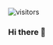 ![visitors](https://visitor-badge.glitch.me/badge?page_id=MoAshouri.96168628&left_color=green&right_color=red)
### Hi there 👋

<!--
**MoAshouri/MoAshouri** is a ✨ _special_ ✨ repository because its `README.md` (this file) appears on your GitHub profile.

Here are some ideas to get you started:

- 🔭 I’m currently working on ...
- 🌱 I’m currently learning ...
- 👯 I’m looking to collaborate on ...
- 🤔 I’m looking for help with ...
- 💬 Ask me about ...
- 📫 How to reach me: ...
- 😄 Pronouns: ...
- ⚡ Fun fact: ...
-->
